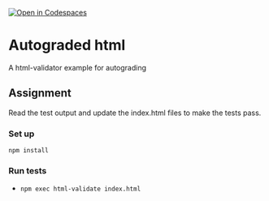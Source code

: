 [![Open in Codespaces](https://classroom.github.com/assets/launch-codespace-f4981d0f882b2a3f0472912d15f9806d57e124e0fc890972558857b51b24a6f9.svg)](https://classroom.github.com/open-in-codespaces?assignment_repo_id=10328174)
# Autograded html
A html-validator example for autograding

## Assignment

Read the test output and update the index.html files to make the tests pass.

### Set up  
`npm install`

### Run tests  
- `npm exec html-validate index.html`  
